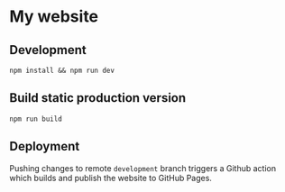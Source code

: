 # My website

## Development
```shell script
npm install && npm run dev
```

## Build static production version
```shell script
npm run build
```

## Deployment

Pushing changes to remote `development` branch triggers a Github action which builds and publish the website to
GitHub Pages.
